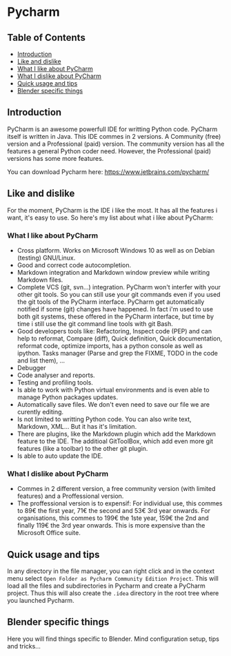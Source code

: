 # Pycharm

## Table of Contents

- [Introduction](#introduction)
- [Like and dislike](#like-and-dislike)
- [What I like about PyCharm](#what-i-like-about-pycharm)
- [What I dislike about PyCharm](#what-i-dislike-about-pycharm)
- [Quick usage and tips](#quick-usage-and-tips)
- [Blender specific things](#blender-specific-things)

## Introduction

PyCharm is an awesome powerfull IDE for writting Python code. PyCharm itself is written in Java. This IDE commes in 2 versions. A Community (free) version and a Professional (paid) version. The community version has all the features a general Python coder need. However, the Professional (paid) versions has some more features.

You can download Pycharm here: https://www.jetbrains.com/pycharm/

## Like and dislike

For the moment, PyCharm is the IDE i like the most. It has all the features i want, it's easy to use. So here's my list about what i like about PyCharm:

### What I like about PyCharm

* Cross platform. Works on Microsoft Windows 10 as well as on Debian (testing) GNU/Linux.
* Good and correct code autocompletion.
* Markdown integration and Markdown window preview while writing Markdown files.
* Complete VCS (git, svn...) integration. PyCharm won't interfer with your other git tools. So you can still use your git commands even if you used the git tools of the PyCharm interface. PyCharm get automatically notified if some (git) changes have happened. In fact i'm used to use both git systems, these offered in the PyCharm interface, but time by time i still use the git command line tools with git Bash.
* Good developers tools like: Refactoring, Inspect code (PEP) and can help to reformat, Compare (diff), Quick definition, Quick documentation, reformat code, optimize imports, has a python console as well as ipython. Tasks manager (Parse and grep the FIXME, TODO in the code and list them), ...
* Debugger
* Code analyser and reports.
* Testing and profiling tools.
* Is able to work with Python virtual environments and is even able to manage Python packages updates.
* Automatically save files. We don't even need to save our file we are curently editing.
* Is not limited to writting Python code. You can also write text, Markdown, XML... But it has it's limitation.
* There are plugins, like the Markdown plugin which add the Markdown feature to the IDE. The additioal GitToolBox, which add even more git features (like a toolbar) to the other git plugin.
* Is able to auto update the IDE.

### What I dislike about PyCharm

* Commes in 2 different version, a free community version (with limited features) and a Proffessional version. 
* The proffessional version is to expensif: For individual use, this commes to 89€ the first year, 71€ the second and 53€ 3rd year onwards. For organisations, this commes to 199€ the 1ste year, 159€ the 2nd and finally 119€ the 3rd year onwards. This is more expensive than the Microsoft Office suite.

## Quick usage and tips

In any directory in the file manager, you can right click and in the context menu select `Open Folder as Pycharm Community Edition Project`. This will load all the files and subdirectories in Pycharm and create a PyCharm project. Thus this will also create the `.idea` directory in the root tree where you launched Pycharm.

## Blender specific things

Here you will find things specific to Blender. Mind configuration setup, tips and tricks...
